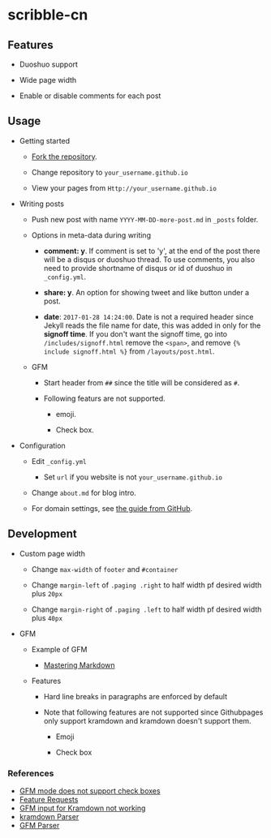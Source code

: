 # scribble-cn

## Features

- Duoshuo support

- Wide page width

- Enable or disable comments for each post

## Usage

- Getting started

    - [Fork the repository](https://github.com/jxltom/scribble-cn/fork).

    - Change repository to ```your_username.github.io```

    - View your pages from ```Http://your_username.github.io```

- Writing posts

    - Push new post with name ```YYYY-MM-DD-more-post.md``` in ```_posts``` folder.

    - Options in meta-data during writing

        - **comment: y**. If comment is set to 'y', at the end of the post there will be a disqus or duoshuo thread. To use comments, you also need to provide shortname of disqus or id of duoshuo in ```_config.yml```.

        - **share: y**. An option for showing tweet and like button under a post.

        - **date**: ```2017-01-28 14:24:00```. Date is not a required header since Jekyll reads the file name for date, this was added in only for the **signoff time**. If you don't want the signoff time, go into `/includes/signoff.html` remove the `<span>`, and remove `{% include signoff.html %}` from `/layouts/post.html`.

    - GFM

        - Start header from ```##``` since the title will be considered as ```#```.

        - Following featurs are not supported.

            - emoji.

            - Check box.

- Configuration

    - Edit ```_config.yml```

        - Set ```url``` if you website is not ```your_username.github.io```

    - Change ```about.md``` for blog intro.

    - For domain settings, see [the guide from GitHub](https://help.github.com/articles/setting-up-a-custom-domain-with-pages).

## Development

- Custom page width

    - Change ```max-width``` of ```footer``` and ```#container```

    - Change ```margin-left``` of ```.paging .right``` to half width pf desired width plus ```20px```

    - Change ```margin-right``` of ```.paging .left``` to half width pf desired width plus ```40px```

- GFM

    - Example of GFM

        - [Mastering Markdown](https://guides.github.com/features/mastering-markdown)

    - Features

        - Hard line breaks in paragraphs are enforced by default

        - Note that following features are not supported since Githubpages only support kramdown and kramdown doesn't support them.

            - Emoji

            - Check box

### References

- [GFM mode does not support check boxes](https://github.com/gettalong/kramdown/issues/346)
- [Feature Requests](https://github.com/gettalong/kramdown/projects/1)
- [GFM input for Kramdown not working](https://github.com/jekyll/jekyll/issues/4529)
- [kramdown Parser](https://kramdown.gettalong.org/parser/kramdown.html)
- [GFM Parser](https://kramdown.gettalong.org/parser/gfm.html)